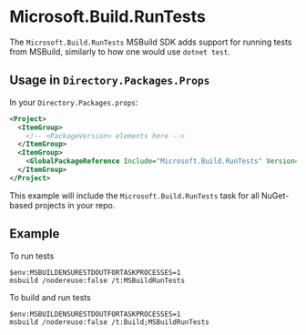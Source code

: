 # Microsoft.Build.RunTests

The `Microsoft.Build.RunTests` MSBuild SDK adds support for running tests from MSBuild, similarly to how one would use `dotnet test`.

## Usage in `Directory.Packages.Props`
In your `Directory.Packages.props`:
```xml
<Project>
  <ItemGroup>
    <!-- <PackageVersion> elements here -->
  </ItemGroup>
  <ItemGroup>
    <GlobalPackageReference Include="Microsoft.Build.RunTests" Version="1.0.0" />
  </ItemGroup>
</Project>
```
This example will include the `Microsoft.Build.RunTests` task for all NuGet-based projects in your repo.

## Example
To run tests
```
$env:MSBUILDENSURESTDOUTFORTASKPROCESSES=1
msbuild /nodereuse:false /t:MSBuildRunTests
```

To build and run tests
```
$env:MSBUILDENSURESTDOUTFORTASKPROCESSES=1
msbuild /nodereuse:false /t:Build;MSBuildRunTests
```